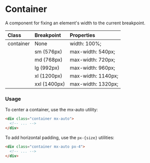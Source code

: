 # Container

A component for fixing an element's width to the current breakpoint.

| Class     | Breakpoint   | Properties      |
| :-------- | :----------- | :-------------- |
| container | None         | 	width: 100%;   |
|           | sm (576px)   | 	max-width: 540px;  |
|           | md (768px)   | 	max-width: 720px;  |
|           | lg (992px)   | 	max-width: 960px;  |
|           | xl (1200px)  | 	max-width: 1140px; |
|           | xxl (1400px) | 	max-width: 1320px; |

### Usage

To center a container, use the mx-auto utility:

```html
<div class="container mx-auto">
  <!-- ... -->
</div>
```

To add horizontal padding, use the `px-{size}` utilities:

```html
<div class="container mx-auto px-4">
  <!-- ... -->
</div>
```

